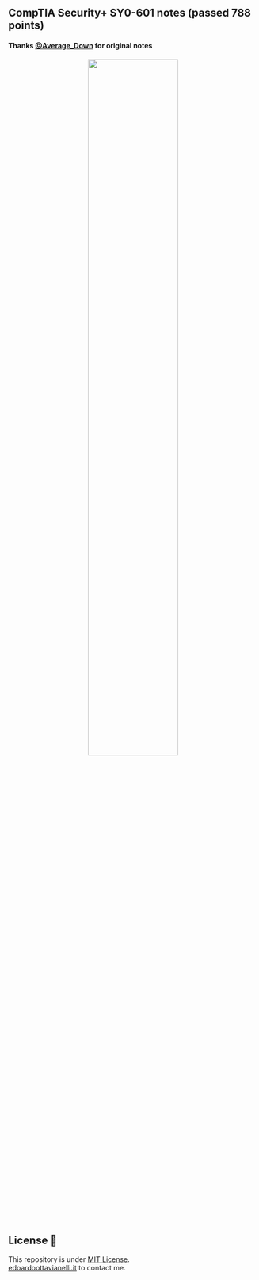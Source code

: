 ## CompTIA Security+ SY0-601 notes (passed 788 points)

#### Thanks [@Average_Down](https://reddit.com/user/Average_Down) for original notes

<p align="center">
<img width="60%" src="https://www.edoardoottavianelli.it/post/post11/sec+.png">
</p>

License 📝
-------

This repository is under [MIT License](https://github.com/edoardottt/CompTIA-Security-notes/blob/main/LICENSE).  
[edoardoottavianelli.it](https://www.edoardoottavianelli.it) to contact me.
